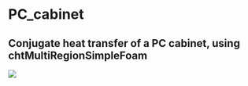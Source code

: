 # PC_cabinet
## Conjugate heat transfer of a PC cabinet,  using chtMultiRegionSimpleFoam

<img src="https://imgur.com/a/byDIKS3"/>
